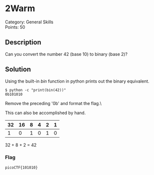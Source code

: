 # 2Warm
Category: General Skills\
Points: 50

## Description
Can you convert the number 42 (base 10) to binary (base 2)? 

## Solution
Using the built-in *bin* function in python prints out the binary equivalent.
```
$ python -c "print(bin(42))"
0b101010
```
Remove the preceding '0b' and format the flag.\

This can also be accomplished by hand.

| 32 | 16 | 8 | 4 | 2 | 1 |
| -- | -- | - | - | - | - |
| 1  | 0  | 1 | 0 | 1 | 0 |

32 + 8 + 2 = 42

### Flag
```
picoCTF{101010}
```